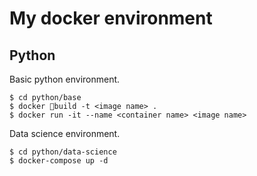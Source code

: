 # My docker environment

## Python

Basic python environment.

```
$ cd python/base
$ docker build -t <image name> .
$ docker run -it --name <container name> <image name>
```

Data science environment.

```
$ cd python/data-science
$ docker-compose up -d
```
